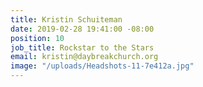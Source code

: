 ```yaml
---
title: Kristin Schuiteman
date: 2019-02-28 19:41:00 -08:00
position: 10
job_title: Rockstar to the Stars
email: kristin@daybreakchurch.org
image: "/uploads/Headshots-11-7e412a.jpg"
---
```



